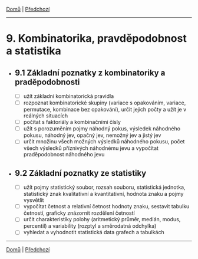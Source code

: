 [Domů](/README.md) | [Předchozí](/Okruhy/analyticka_geometrie.md)

---

# 9. Kombinatorika, pravděpodobnost a statistika
- ## 9.1 Základní poznatky z kombinatoriky a praděpodobnosti
  - [ ] užít základní kombinatorická pravidla
  - [ ] rozpoznat kombinatorické skupiny (variace s opakováním, variace, permutace, kombinace bez opakování), určit jejich počty a užít je v reálných situacích
  - [ ] počítat s faktoriály a kombinačními čísly
  - [ ] užít s porozuměním pojmy náhodný pokus, výsledek náhodného pokusu, náhodný jev, opačný jev, nemožný jev a jistý jev
  - [ ] určit množinu všech možných výsledků náhodného pokusu, počet všech výsledků příznivých náhodnému jevu a vypočítat praděpodobnost náhodného jevu
- ## 9.2 Základní poznatky ze statistiky
  - [ ] užít pojmy statistický soubor, rozsah souboru, statistická jednotka, statistický znak kvalitativní a kvantitativní, hodnota znaku a pojmy vysvětlit
  - [ ] vypočítat četnost a relativní četnost hodnoty znaku, sestavit tabulku četností, graficky znázornit rozdělení četností
  - [ ] určit charakteristiky polohy (aritmetický průměr, medián, modus, percentil) a variability (rozptyl a směrodatná odchylka)
  - [ ] vyhledat a vyhodnotit statistická data grafech a tabulkách

---

[Domů](/README.md) | [Předchozí](/Okruhy/analyticka_geometrie.md)